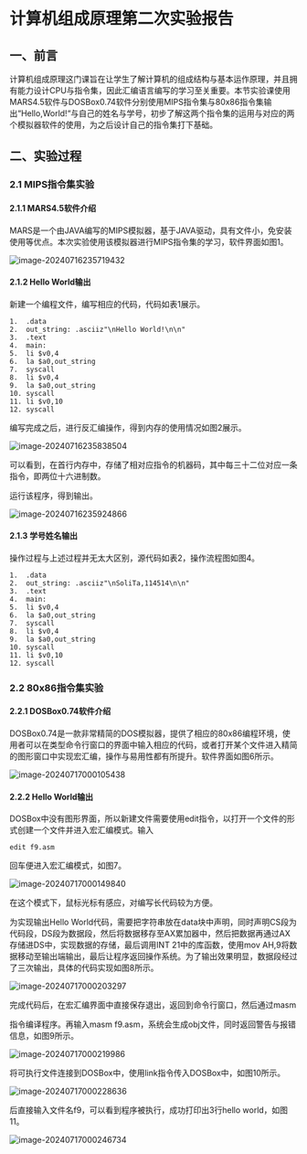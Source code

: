 # 计算机组成原理第二次实验报告

## 一、前言

计算机组成原理这门课旨在让学生了解计算机的组成结构与基本运作原理，并且拥有能力设计CPU与指令集，因此汇编语言编写的学习至关重要。本节实验课使用MARS4.5软件与DOSBox0.74软件分别使用MIPS指令集与80x86指令集输出“Hello,World!“与自己的姓名与学号，初步了解这两个指令集的运用与对应的两个模拟器软件的使用，为之后设计自己的指令集打下基础。

## 二、实验过程

### 2.1 MIPS指令集实验

#### 2.1.1 MARS4.5软件介绍

MARS是一个由JAVA编写的MIPS模拟器，基于JAVA驱动，具有文件小，免安装使用等优点。本次实验使用该模拟器进行MIPS指令集的学习，软件界面如图1。

![image-20240716235719432](./02_MIPS与8086入门TyporaGallery/image-20240716235719432.png)

#### 2.1.2 Hello World输出

新建一个编程文件，编写相应的代码，代码如表1展示。

```assembly
1.	.data
2.	out_string: .asciiz"\nHello World!\n\n"
3.	.text
4.	main:
5.	li $v0,4
6.	la $a0,out_string
7.	syscall
8.	li $v0,4
9.	la $a0,out_string
10.	syscall
11.	li $v0,10
12.	syscall
```

编写完成之后，进行反汇编操作，得到内存的使用情况如图2展示。

![image-20240716235838504](./02_MIPS与8086入门TyporaGallery/image-20240716235838504.png)

可以看到，在首行内存中，存储了相对应指令的机器码，其中每三十二位对应一条指令，即两位十六进制数。

运行该程序，得到输出。



![image-20240716235924866](./02_MIPS与8086入门TyporaGallery/image-20240716235924866.png)

#### 2.1.3 学号姓名输出

操作过程与上述过程并无太大区别，源代码如表2，操作流程图如图4。

```assembly
1.	.data
2.	out_string: .asciiz"\nSoliTa,114514\n\n"
3.	.text
4.	main:
5.	li $v0,4
6.	la $a0,out_string
7.	syscall
8.	li $v0,4
9.	la $a0,out_string
10.	syscall
11.	li $v0,10
12.	syscall
```

### 2.2 80x86指令集实验

#### 2.2.1 DOSBox0.74软件介绍

DOSBox0.74是一款非常精简的DOS模拟器，提供了相应的80x86编程环境，使用者可以在类型命令行窗口的界面中输入相应的代码，或者打开某个文件进入精简的图形窗口中实现宏汇编，操作与易用性都有所提升。软件界面如图6所示。

![image-20240717000105438](./02_MIPS与8086入门TyporaGallery/image-20240717000105438.png)

#### 2.2.2 Hello World输出

DOSBox中没有图形界面，所以新建文件需要使用edit指令，以打开一个文件的形式创建一个文件并进入宏汇编模式。输入

```assembly
edit f9.asm
```

回车便进入宏汇编模式，如图7。

![image-20240717000149840](./02_MIPS与8086入门TyporaGallery/image-20240717000149840.png)

在这个模式下，鼠标光标有感应，对编写长代码较为方便。

为实现输出Hello World代码，需要把字符串放在data块中声明，同时声明CS段为代码段，DS段为数据段，然后将数据移存至AX累加器中，然后把数据再通过AX存储进DS中，实现数据的存储，最后调用INT 21中的库函数，使用mov AH,9将数据移动至输出端输出，最后让程序返回操作系统。为了输出效果明显，数据段经过了三次输出，具体的代码实现如图8所示。

![image-20240717000203297](./02_MIPS与8086入门TyporaGallery/image-20240717000203297.png)

完成代码后，在宏汇编界面中直接保存退出，返回到命令行窗口，然后通过masm

指令编译程序。再输入masm f9.asm，系统会生成obj文件，同时返回警告与报错信息，如图9所示。

![image-20240717000219986](./02_MIPS与8086入门TyporaGallery/image-20240717000219986.png)

将可执行文件连接到DOSBox中，使用link指令传入DOSBox中，如图10所示。

![image-20240717000228636](./02_MIPS与8086入门TyporaGallery/image-20240717000228636.png)

后直接输入文件名f9，可以看到程序被执行，成功打印出3行hello world，如图11。

![image-20240717000246734](./02_MIPS与8086入门TyporaGallery/image-20240717000246734.png)